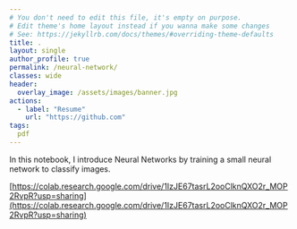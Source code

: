 ```yaml
---
# You don't need to edit this file, it's empty on purpose.
# Edit theme's home layout instead if you wanna make some changes
# See: https://jekyllrb.com/docs/themes/#overriding-theme-defaults
title: .                                                      
layout: single
author_profile: true
permalink: /neural-network/
classes: wide
header:
  overlay_image: /assets/images/banner.jpg
actions:
  - label: "Resume"
    url: "https://github.com"
tags:
  pdf
---
```


In this notebook, I introduce Neural Networks by training a small neural network to classify images.

[https://colab.research.google.com/drive/1IzJE67tasrL2ooClknQXO2r_MOP2RvpR?usp=sharing](https://colab.research.google.com/drive/1IzJE67tasrL2ooClknQXO2r_MOP2RvpR?usp=sharing)
